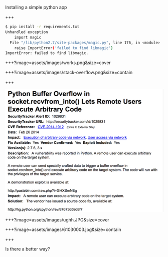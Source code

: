 
Installing a simple python app
 
+++

```bash
$ pip install -r requirements.txt
Unhandled exception
    import magic
  File "/lib/python2.7/site-packages/magic.py", line 176, in <module>
    raise ImportError('failed to find libmagic')
ImportError: failed to find libmagic.
```

+++?image=assets/images/works.png&size=cover

+++?image=assets/images/stack-overflow.png&size=contain

+++

![vulnerability](assets/images/python_exploit.png)


+++?image=assets/images/ughh.JPG&size=cover


+++?image=assets/images/61030003.jpg&size=contain




+++

Is there a better way?